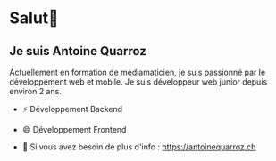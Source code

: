 # Salut👋
## Je suis Antoine Quarroz

Actuellement en formation de médiamaticien, je suis passionné par le développement web et mobile. Je suis développeur web junior depuis environ 2 ans.


- ⚡ Développement Backend
- 😄 Développement Frontend

- 💬 Si vous avez besoin de plus d'info : https://antoinequarroz.ch
